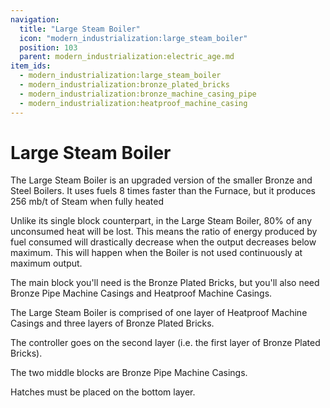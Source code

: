 ```yaml
---
navigation:
  title: "Large Steam Boiler"
  icon: "modern_industrialization:large_steam_boiler"
  position: 103
  parent: modern_industrialization:electric_age.md
item_ids:
  - modern_industrialization:large_steam_boiler
  - modern_industrialization:bronze_plated_bricks
  - modern_industrialization:bronze_machine_casing_pipe
  - modern_industrialization:heatproof_machine_casing
---
```


# Large Steam Boiler

<GameScene zoom="2" interactive={true} fullWidth={true}>
    <MultiblockShape controller="large_steam_boiler" />
</GameScene>

The Large Steam Boiler is an upgraded version of the smaller Bronze and Steel Boilers. It uses fuels 8 times faster than the Furnace, but it produces 256 mb/t of Steam when fully heated

<Recipe id="modern_industrialization:electric_age/machine/large_steam_boiler_asbl" />

Unlike its single block counterpart, in the Large Steam Boiler, 80% of any unconsumed heat will be lost. This means the ratio of energy produced by fuel consumed will drastically decrease when the output decreases below maximum. This will happen when the Boiler is not used continuously at maximum output.

The main block you'll need is the Bronze Plated Bricks, but you'll also need Bronze Pipe Machine Casings and Heatproof Machine Casings.

<Recipe id="modern_industrialization:electric_age/casing/bronze_plated_bricks_asbl" />



<Recipe id="modern_industrialization:steam_age/bronze/casing_pipe_asbl" />

<Recipe id="modern_industrialization:electric_age/casing/heatproof_machine_casing_asbl" />

The Large Steam Boiler is comprised of one layer of Heatproof Machine Casings and three layers of Bronze Plated Bricks.

The controller goes on the second layer (i.e. the first layer of Bronze Plated Bricks).

The two middle blocks are Bronze Pipe Machine Casings.

Hatches must be placed on the bottom layer.

